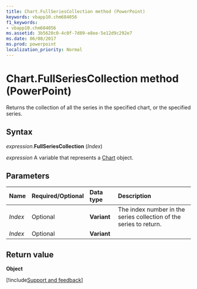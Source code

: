 ```yaml
---
title: Chart.FullSeriesCollection method (PowerPoint)
keywords: vbapp10.chm684056
f1_keywords:
- vbapp10.chm684056
ms.assetid: 3b5620c0-4c0f-7d89-e8ee-5e12d9c292e7
ms.date: 06/08/2017
ms.prod: powerpoint
localization_priority: Normal
---
```



# Chart.FullSeriesCollection method (PowerPoint)

Returns the collection of all the series in the specified chart, or the specified series.


## Syntax

_expression_.**FullSeriesCollection** (_Index_)

_expression_ A variable that represents a [Chart](PowerPoint.Chart.md) object.


## Parameters



|Name|Required/Optional|Data type|Description|
|:-----|:-----|:-----|:-----|
| _Index_|Optional|**Variant**|The index number in the series collection of the series to return.|
| _Index_|Optional|**Variant**||

## Return value

 **Object**

[!include[Support and feedback](~/includes/feedback-boilerplate.md)]